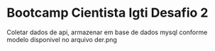 # Bootcamp Cientista Igti Desafio 2


Coletar dados de api, armazenar em base de dados mysql conforme modelo disponivel no arquivo der.png